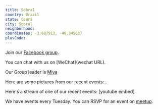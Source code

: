 ```yaml
---
title: Sobral
country: Brazil
state: Ceará
city: Sobral
neighborhood: 
coordinates: -3.687913, -40.345637
plusCode:
---
```

Join our [Facebook group](https://www.facebook.com/groups/free.code.camp.sobral.ce).

You can chat with us on [WeChat](wechat URL).

Our Group leader is [Miya](freecodecamp.org/miya)

Here are some pictures from our recent events:
![]().

Here's a stream of one of our recent events:
[youtube embed]

We have events every Tuesday. You can RSVP for an event on [meetup](meetupurl).
